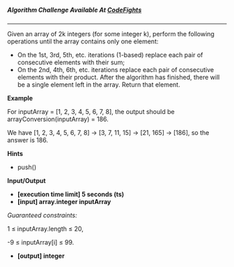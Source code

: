 

##### Algorithm Challenge Available At [CodeFights](https://codefights.com/arcade/code-arcade/spring-of-integration/dwA8RtDF86WucuoaQ)
---
Given an array of 2k integers (for some integer k), perform the following operations until the array contains only one element:

-   On the 1st, 3rd, 5th, etc. iterations (1-based) replace each pair of consecutive elements with their sum;
-   On the 2nd, 4th, 6th, etc. iterations replace each pair of consecutive elements with their product.
After the algorithm has finished, there will be a single element left in the array. Return that element.

**Example**

For inputArray = [1, 2, 3, 4, 5, 6, 7, 8], the output should be
arrayConversion(inputArray) = 186. 

We have [1, 2, 3, 4, 5, 6, 7, 8] -> [3, 7, 11, 15] -> [21, 165] -> [186], so the answer is 186.

**Hints**
-   push()

**Input/Output**

- **[execution time limit] 5 seconds (ts)**
- **[input] array.integer inputArray**

*Guaranteed constraints:*

1 ≤ inputArray.length ≤ 20,

-9 ≤ inputArray[i] ≤ 99.

- **[output] integer**
